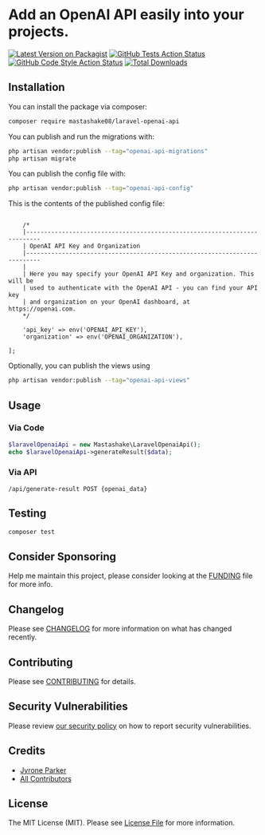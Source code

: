 # Add an OpenAI API easily into your projects.

[![Latest Version on Packagist](https://img.shields.io/packagist/v/mastashake08/laravel-openai-api.svg?style=flat-square)](https://packagist.org/packages/mastashake08/laravel-openai-api)
[![GitHub Tests Action Status](https://img.shields.io/github/actions/workflow/status/mastashake08/laravel-openai-api/run-tests.yml?branch=main&label=tests&style=flat-square)](https://github.com/mastashake08/laravel-openai-api/actions?query=workflow%3Arun-tests+branch%3Amain)
[![GitHub Code Style Action Status](https://img.shields.io/github/actions/workflow/status/mastashake08/laravel-openai-api/fix-php-code-style-issues.yml?branch=main&label=code%20style&style=flat-square)](https://github.com/mastashake08/laravel-openai-api/actions?query=workflow%3A"Fix+PHP+code+style+issues"+branch%3Amain)
[![Total Downloads](https://img.shields.io/packagist/dt/mastashake08/laravel-openai-api.svg?style=flat-square)](https://packagist.org/packages/mastashake08/laravel-openai-api)



## Installation

You can install the package via composer:

```bash
composer require mastashake08/laravel-openai-api
```

You can publish and run the migrations with:

```bash
php artisan vendor:publish --tag="openai-api-migrations"
php artisan migrate
```

You can publish the config file with:

```bash
php artisan vendor:publish --tag="openai-api-config"
```

This is the contents of the published config file:

```return [

    /*
    |--------------------------------------------------------------------------
    | OpenAI API Key and Organization
    |--------------------------------------------------------------------------
    |
    | Here you may specify your OpenAI API Key and organization. This will be
    | used to authenticate with the OpenAI API - you can find your API key
    | and organization on your OpenAI dashboard, at https://openai.com.
    */

    'api_key' => env('OPENAI_API_KEY'),
    'organization' => env('OPENAI_ORGANIZATION'),

];
```

Optionally, you can publish the views using

```bash
php artisan vendor:publish --tag="openai-api-views"
```

## Usage

### Via Code
```php
$laravelOpenaiApi = new Mastashake\LaravelOpenaiApi();
echo $laravelOpenaiApi->generateResult($data);
```
### Via API
```
/api/generate-result POST {openai_data}
```


## Testing

```bash
composer test
```

## Consider Sponsoring
Help me maintain this project, please consider looking at the [FUNDING](./.github/FUNDING.yml) file for more info.

## Changelog

Please see [CHANGELOG](CHANGELOG.md) for more information on what has changed recently.

## Contributing

Please see [CONTRIBUTING](CONTRIBUTING.md) for details.

## Security Vulnerabilities

Please review [our security policy](../../security/policy) on how to report security vulnerabilities.

## Credits

- [Jyrone Parker](https://github.com/mastashake08)
- [All Contributors](../../contributors)

## License

The MIT License (MIT). Please see [License File](LICENSE.md) for more information.
